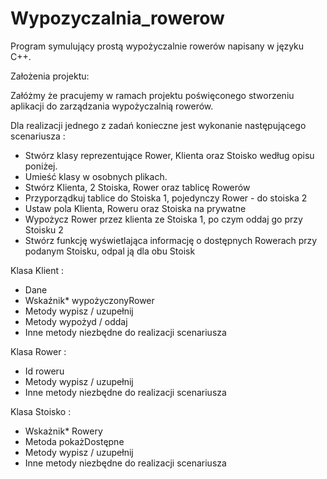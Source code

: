 # Wypozyczalnia_rowerow

Program symulujący prostą wypożyczalnie rowerów napisany w języku C++.

Założenia projektu:

Załóżmy że pracujemy w ramach projektu poświęconego stworzeniu aplikacji do zarządzania wypożyczalnią rowerów.

Dla realizacji jednego z zadań konieczne jest wykonanie następującego scenariusza :
* Stwórz klasy reprezentujące Rower, Klienta oraz Stoisko według opisu poniżej.
* Umieść klasy w osobnych plikach.
* Stwórz Klienta, 2 Stoiska, Rower oraz tablicę Rowerów
* Przyporządkuj tablice do Stoiska 1, pojedynczy Rower - do stoiska 2
* Ustaw pola Klienta, Roweru oraz Stoiska na prywatne
* Wypożycz Rower przez klienta ze Stoiska 1, po czym oddaj go przy Stoisku 2
* Stwórz funkcję wyświetlająca informację o dostępnych Rowerach przy podanym Stoisku, odpal ją dla obu Stoisk
		
Klasa Klient :
* Dane
* Wskaźnik* wypożyczonyRower
* Metody wypisz / uzupełnij
* Metody wypożyd / oddaj
* Inne metody niezbędne do realizacji scenariusza
		
Klasa Rower :
* Id roweru
* Metody wypisz / uzupełnij
* Inne metody niezbędne do realizacji scenariusza
		
Klasa Stoisko :
* Wskażnik* Rowery
* Metoda pokażDostępne
* Metody wypisz / uzupełnij
* Inne metody niezbędne do realizacji scenariusza
